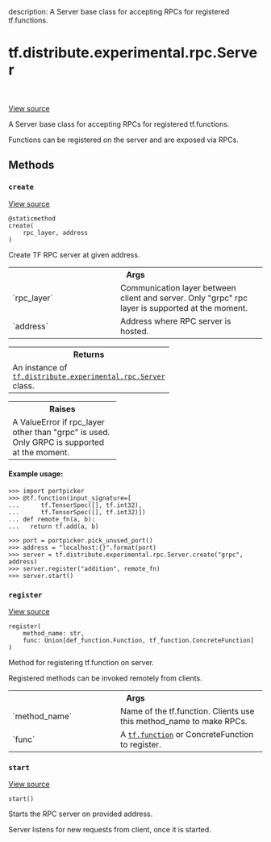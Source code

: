 description: A Server base class for accepting RPCs for registered tf.functions.

<div itemscope itemtype="http://developers.google.com/ReferenceObject">
<meta itemprop="name" content="tf.distribute.experimental.rpc.Server" />
<meta itemprop="path" content="Stable" />
<meta itemprop="property" content="create"/>
<meta itemprop="property" content="register"/>
<meta itemprop="property" content="start"/>
</div>

# tf.distribute.experimental.rpc.Server

<!-- Insert buttons and diff -->

<table class="tfo-notebook-buttons tfo-api nocontent" align="left">

</table>

<a target="_blank" href="/code/stable/tensorflow/python/distribute/experimental/rpc/rpc_ops.py">View source</a>



A Server base class for accepting RPCs for registered tf.functions.

<!-- Placeholder for "Used in" -->

Functions can be registered on the server and are exposed via RPCs.

## Methods

<h3 id="create"><code>create</code></h3>

<a target="_blank" href="/code/stable/tensorflow/python/distribute/experimental/rpc/rpc_ops.py">View source</a>

<pre class="devsite-click-to-copy prettyprint lang-py tfo-signature-link">
<code>@staticmethod</code>
<code>create(
    rpc_layer, address
)
</code></pre>

Create TF RPC server at given address.


<!-- Tabular view -->
 <table class="responsive fixed orange">
<colgroup><col width="214px"><col></colgroup>
<tr><th colspan="2">Args</th></tr>

<tr>
<td>
`rpc_layer`
</td>
<td>
Communication layer between client and server. Only "grpc" rpc
layer is supported at the moment.
</td>
</tr><tr>
<td>
`address`
</td>
<td>
Address where RPC server is hosted.
</td>
</tr>
</table>



<!-- Tabular view -->
 <table class="responsive fixed orange">
<colgroup><col width="214px"><col></colgroup>
<tr><th colspan="2">Returns</th></tr>
<tr class="alt">
<td colspan="2">
An instance of <a href="../../../../tf/distribute/experimental/rpc/Server.md"><code>tf.distribute.experimental.rpc.Server</code></a> class.
</td>
</tr>

</table>



<!-- Tabular view -->
 <table class="responsive fixed orange">
<colgroup><col width="214px"><col></colgroup>
<tr><th colspan="2">Raises</th></tr>
<tr class="alt">
<td colspan="2">
A ValueError if rpc_layer other than "grpc" is used. Only GRPC
is supported at the moment.
</td>
</tr>

</table>



#### Example usage:


```
>>> import portpicker
>>> @tf.function(input_signature=[
...      tf.TensorSpec([], tf.int32),
...      tf.TensorSpec([], tf.int32)])
... def remote_fn(a, b):
...   return tf.add(a, b)
```

```
>>> port = portpicker.pick_unused_port()
>>> address = "localhost:{}".format(port)
>>> server = tf.distribute.experimental.rpc.Server.create("grpc", address)
>>> server.register("addition", remote_fn)
>>> server.start()
```


<h3 id="register"><code>register</code></h3>

<a target="_blank" href="/code/stable/tensorflow/python/distribute/experimental/rpc/rpc_ops.py">View source</a>

<pre class="devsite-click-to-copy prettyprint lang-py tfo-signature-link">
<code>register(
    method_name: str,
    func: Union[def_function.Function, tf_function.ConcreteFunction]
)
</code></pre>

Method for registering tf.function on server.

Registered methods can be invoked remotely from clients.

<!-- Tabular view -->
 <table class="responsive fixed orange">
<colgroup><col width="214px"><col></colgroup>
<tr><th colspan="2">Args</th></tr>

<tr>
<td>
`method_name`
</td>
<td>
Name of the tf.function. Clients use this method_name to make
RPCs.
</td>
</tr><tr>
<td>
`func`
</td>
<td>
A <a href="../../../../tf/function.md"><code>tf.function</code></a> or ConcreteFunction to register.
</td>
</tr>
</table>



<h3 id="start"><code>start</code></h3>

<a target="_blank" href="/code/stable/tensorflow/python/distribute/experimental/rpc/rpc_ops.py">View source</a>

<pre class="devsite-click-to-copy prettyprint lang-py tfo-signature-link">
<code>start()
</code></pre>

Starts the RPC server on provided address.

Server listens for new requests from client, once it is started.



